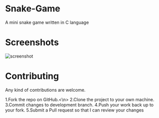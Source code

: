 # Snake-Game
A mini snake game written in C language
# Screenshots
![screenshot](https://user-images.githubusercontent.com/63138007/82158901-6c78b880-98a8-11ea-8f13-da7cb8c13aae.JPG)
# Contributing

Any kind of contributions are welcome.

1.Fork the repo on GitHub.<\n>
2.Clone the project to your own machine.
3.Commit changes to development branch.
4.Push your work back up to your fork.
5.Submit a Pull request so that I can review your changes

